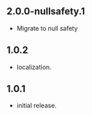 ## 2.0.0-nullsafety.1
* Migrate to null safety

## 1.0.2
* localization.

## 1.0.1
* initial release.